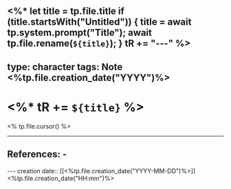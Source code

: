 <%* 
	let title = tp.file.title 
	if (title.startsWith("Untitled")) { 
		title = await tp.system.prompt("Title"); 
		await tp.file.rename(`${title}`); 
	} 
	tR += "---" 
%>
--- 
type: character
tags: Note <%tp.file.creation_date("YYYY")%>
---
# <%* tR += `${title}` %> 
<% tp.file.cursor() %> 
___ 
## References: - 
--- creation date:: [[<%tp.file.creation_date("YYYY-MM-DD")%>]] <%tp.file.creation_date("HH:mm")%>